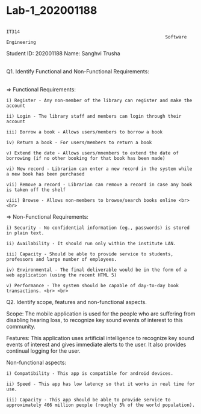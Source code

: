 # Lab-1_202001188
                                                                      IT314
                                                               Software Engineering



Student ID: 202001188 
Name: Sanghvi Trusha <br> <br>



Q1. Identify Functional and Non-Functional Requirements: <br> <br>

=> Functional Requirements: 


    i) Register - Any non-member of the library can register and make the account 

    ii) Login - The library staff and members can login through their account

    iii) Borrow a book - Allows users/members to borrow a book 

    iv) Return a book - For users/members to return a book 

    v) Extend the date - Allows users/mnembers to extend the date of borrowing (if no other booking for that book has been made) 

    vi) New record - Librarian can enter a new record in the system while a new book has been purchased 

    vii) Remove a record - Librarian can remove a record in case any book is taken off the shelf 

    viii) Browse - Allows non-members to browse/search books online <br> <br>


=> Non-Functional Requirements: 

    i) Security - No confidential information (eg., passwords) is stored in plain text. 

    ii) Availability - It should run only within the institute LAN. 

    iii) Capacity - Should be able to provide service to students, professors and large number of employees. 

    iv) Environmental - The final deliverable would be in the form of a web application (using the recent HTML 5) 

    v) Performance - The system should be capable of day-to-day book transactions. <br> <br>


Q2. Identify scope, features and non-functional aspects. 

Scope: The mobile application is used for the people who are suffering from disabling hearing loss, to recognize key sound events of interest to this community. 


Features: This application uses artificial intelligence to recognize key sound events of interest and gives immediate alerts to the user. It also provides continual logging for the user. 


Non-functional aspects: 


    i) Compatibility - This app is compatible for android devices. 

    ii) Speed - This app has low latency so that it works in real time for use. 

    iii) Capacity - This app should be able to provide service to approximately 466 million people (roughly 5% of the world population). 

